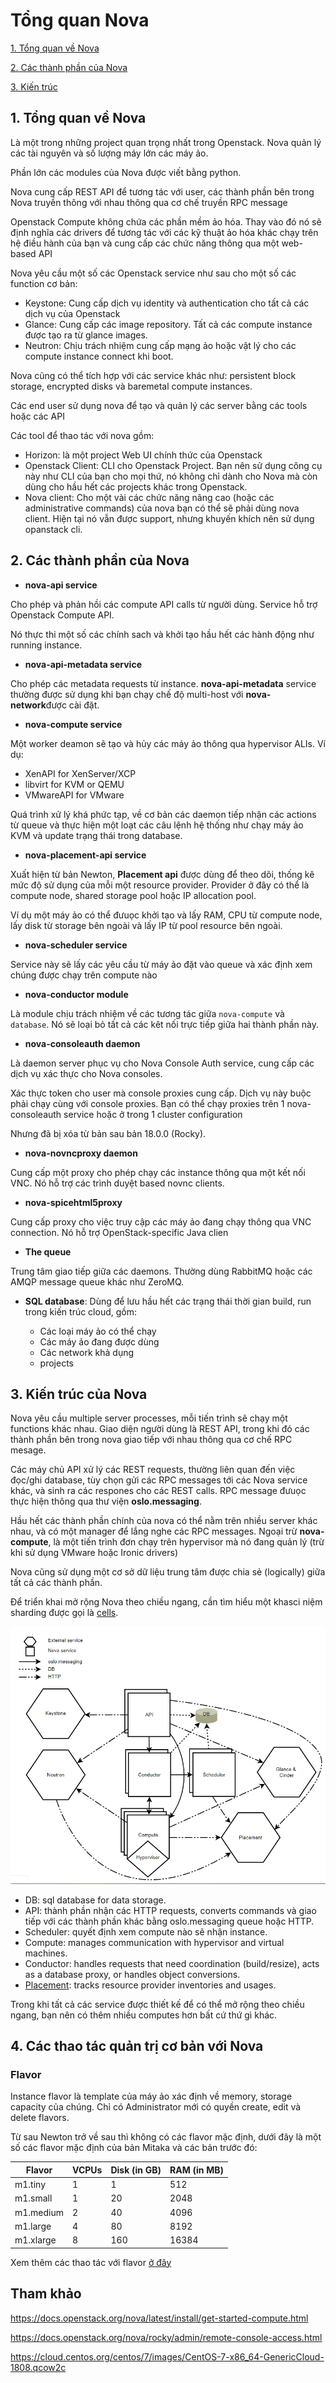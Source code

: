 # Tổng quan Nova

[1. Tổng quan về Nova](#overview)

[2. Các thành phần của Nova](#tp)

[3. Kiến trúc](#arch)


<a name="overview"></a>
## 1. Tổng quan về Nova
Là một trong những project quan trọng nhất trong Openstack. Nova quản lý các tài nguyên và số lượng máy lớn các máy ảo. 

Phần lớn các modules của Nova được viết bằng python.

Nova cung cấp REST API để tương tác với user, các thành phần bên trong Nova truyền thông với nhau thông qua cơ chế truyền RPC message


Openstack Compute không chứa các phần mềm ảo hóa. Thay vào đó nó sẽ định nghĩa các drivers để tương tác với các kỹ thuật ảo hóa khác chạy trên hệ điều hành của bạn và cung cấp các chức năng thông qua một web-based API

Nova yêu cầu một số các Openstack service như sau cho một số các function cơ bản:

* Keystone: Cung cấp dịch vụ identity và authentication cho tất cả các dịch vụ của Openstack
* Glance: Cung cấp các image repository. Tất cả các compute instance được tạo ra từ glance images.
* Neutron: Chịu trách nhiệm cung cấp mạng ảo hoặc vật lý cho các compute instance connect khi boot.

Nova cũng có thể tích hợp với các service khác như: persistent block storage, encrypted disks và baremetal compute instances.

Các end user sử dụng nova để tạo và quản lý các server bằng các tools hoặc các API

Các tool để thao tác với nova gồm:

* Horizon: là một project Web UI chính thức của Openstack 
* Openstack Client: CLI cho Openstack Project. Bạn nên sử dụng công cụ này như CLI của bạn cho mọi thứ, nó không chỉ dành cho Nova mà còn dùng cho hầu hết các projects khác trong Openstack.
* Nova client: Cho một vài các chức năng nâng cao (hoặc các administrative commands) của nova bạn có thể sẽ phải dùng nova client. Hiện tại nó vẫn được support, nhưng khuyến khích nên sử dụng opanstack cli.


<a name="tp"></a>
## 2. Các thành phần của Nova

* **nova-api service**

Cho phép và phản hồi các compute API calls từ người dùng. Service hỗ trợ Openstack Compute API.

Nó thực thi một số các chính sach và khởi tạo hầu hết các hành động như running instance.

* **nova-api-metadata service**

Cho phép các metadata requests từ instance. **nova-api-metadata** service thường được sử dụng khi bạn chạy chế độ multi-host với **nova-network**được cài đặt. 

* **nova-compute service**

Một worker deamon sẽ tạo và hủy các máy ảo thông qua hypervisor ALIs. Ví dụ:

* XenAPI for XenServer/XCP
* libvirt for KVM or QEMU
* VMwareAPI for VMware

Quá trình xử lý khá phức tạp, về cơ bản các daemon tiếp nhận các actions từ queue và thực hiện một loạt các câu lệnh hệ thống như chạy máy ảo KVM và update trạng thái trong database.

* **nova-placement-api service**

Xuất hiện từ bản Newton, **Placement api** được dùng để theo dõi, thống kê mức độ sử dụng của mỗi một resource provider. Provider ở đây có thể là compute node, shared storage pool hoặc IP allocation pool. 

Ví dụ một máy ảo có thể đưuọc khởi tạo và lấy RAM, CPU từ compute node, lấy disk từ storage bên ngoài và lấy IP từ pool resource bên ngoài.

* **nova-scheduler service**

Service này sẽ lấy các yêu cầu từ máy ảo đặt vào queue và xác định xem chúng được chạy trên compute nào

* **nova-conductor module**

Là module chịu trách nhiệm về các tương tác giữa `nova-compute` và `database`. Nó sẽ loại bỏ tất cả các kêt nối trực tiếp giữa hai thành phần này.

* **nova-consoleauth daemon** 

Là daemon server phục vụ cho Nova Console Auth service, cung cấp các dịch vụ xác thực cho Nova consoles.

Xác thực token cho user mà console proxies cung cấp. Dịch vụ này buộc phải chạy cùng với console proxies. Bạn có thể chạy proxies trên 1 nova-consoleauth service hoặc ở trong 1 cluster configuration

Nhưng đã bị xóa từ bản sau bản 18.0.0 (Rocky).

* **nova-novncproxy daemon**

Cung cấp một proxy cho phép chạy các instance thông qua một kết nối VNC. Nó hỗ trợ các trình duyệt based novnc clients.

* **nova-spicehtml5proxy**

Cung cấp proxy cho việc truy cập các máy ảo đang chạy thông qua VNC connection. Nó hỗ trợ OpenStack-specific Java clien

* **The queue**

Trung tâm giao tiếp giữa các daemons. Thường dùng RabbitMQ hoặc các AMQP message queue khác như ZeroMQ.

* **SQL database**: Dùng để lưu hầu hết các trạng thái thời gian build, run trong kiến trúc cloud, gồm:

	* Các loại máy ảo có thể chạy
	* Các máy ảo đang được dùng
	* Các network khả dụng
	* projects


<a name="arch"></a>
## 3. Kiến trúc của Nova

Nova yêu cầu multiple server processes, mỗi tiến trình sẽ chạy một functions khác nhau. Giao diện người dùng là REST API, trong khi đó các thành phần bên trong nova giao tiếp với nhau thông qua cơ chế RPC mesage.

Các máy chủ API xử lý các REST requests, thường liên quan đến việc đọc/ghi database, tùy chọn gửi các RPC messages tới các Nova service khác, và sinh ra các respones cho các REST calls. RPC message đưuọc thực hiện thông qua thư viện **oslo.messaging**. 

Hầu hết các thành phần chính của nova có thể nằm trên nhiều server khác nhau, và có một manager để lắng nghe các RPC messages. Ngoại trừ **nova-compute**, là một tiến trình đơn chạy trên hypervisor mà nó đang quản lý (trừ khi sử dụng VMware hoặc Ironic drivers) 

Nova cũng sử dụng một cơ sở dữ liệu trung tâm được chia sẻ (logically) giữa tất cả các thành phần. 

Để triển khai mở rộng Nova theo chiều ngang, cần tìm hiểu một khasci niệm sharding được gọi là [cells](https://docs.openstack.org/nova/rocky/user/cells.html).


<img src="../../img/13.png">


* DB: sql database for data storage.
* API: thành phần nhận các HTTP requests, converts commands và giao tiếp với các thành phần khác bằng oslo.messaging queue hoặc HTTP.
* Scheduler: quyết định xem compute nào sẽ nhận instance.
* Compute: manages communication with hypervisor and virtual machines.
* Conductor: handles requests that need coordination (build/resize), acts as a database proxy, or handles object conversions.
* [Placement](https://docs.openstack.org/placement/latest/): tracks resource provider inventories and usages.

Trong khi tất cả các service được thiết kế để có thể mở rộng theo chiều ngang, bạn nên có thêm nhiều computes hơn bất cứ thứ gì khác.

## 4. Các thao tác quản trị cơ bản với Nova

### Flavor

Instance flavor là template của máy ảo xác định về memory, storage capacity của chúng. Chỉ có Administrator mới có quyền create, edit và delete flavors.

Từ sau Newton trở về sau thì không có các flavor mặc định, dưới đây là một số các flavor mặc định của bản Mitaka và các bản trước đó:

|Flavor|	VCPUs|	Disk (in GB)|	RAM (in MB)|
|---|----|---|---|
|m1.tiny|	1|	1|	512|
|m1.small|	1|	20|	2048|
|m1.medium|	2|	40|	4096|
|m1.large|	4|	80|	8192|
|m1.xlarge|	8|	160|	16384|

Xem thêm các thao tác với flavor [ở đây](https://docs.openstack.org/horizon/latest/admin/manage-flavors.html)


## Tham khảo

https://docs.openstack.org/nova/latest/install/get-started-compute.html

https://docs.openstack.org/nova/rocky/admin/remote-console-access.html

https://cloud.centos.org/centos/7/images/CentOS-7-x86_64-GenericCloud-1808.qcow2c